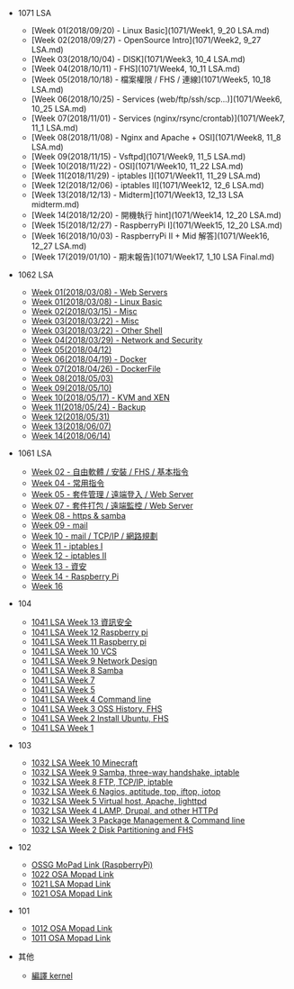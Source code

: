 
- 1071 LSA
    - [Week 01(2018/09/20) - Linux Basic](1071/Week1, 9_20 LSA.md)
    - [Week 02(2018/09/27) - OpenSource Intro](1071/Week2, 9_27 LSA.md)
    - [Week 03(2018/10/04) - DISK](1071/Week3, 10_4 LSA.md)
    - [Week 04(2018/10/11) - FHS](1071/Week4, 10_11 LSA.md)
    - [Week 05(2018/10/18) - 檔案權限 / FHS / 連線](1071/Week5, 10_18 LSA.md)
    - [Week 06(2018/10/25) - Services (web/ftp/ssh/scp...)](1071/Week6, 10_25 LSA.md)
    - [Week 07(2018/11/01) - Services (nginx/rsync/crontab)](1071/Week7, 11_1 LSA.md)
    - [Week 08(2018/11/08) - Nginx and Apache + OSI](1071/Week8, 11_8 LSA.md)
    - [Week 09(2018/11/15) - Vsftpd](1071/Week9, 11_5 LSA.md)
    - [Week 10(2018/11/22) - OSI](1071/Week10, 11_22 LSA.md)
    - [Week 11(2018/11/29) - iptables I](1071/Week11, 11_29 LSA.md)
    - [Week 12(2018/12/06) - iptables II](1071/Week12, 12_6 LSA.md)
    - [Week 13(2018/12/13) - Midterm](1071/Week13, 12_13 LSA midterm.md)
    - [Week 14(2018/12/20) - 開機執行 hint](1071/Week14, 12_20 LSA.md)
    - [Week 15(2018/12/27) - RaspberryPi I](1071/Week15, 12_20 LSA.md)
    - [Week 16(2018/10/03) - RaspberryPi II + Mid 解答](1071/Week16, 12_27 LSA.md)
    - [Week 17(2019/01/10) - 期末報告](1071/Week17, 1_10 LSA Final.md)

- 1062 LSA
    - [Week 01(2018/03/08) - Web Servers](1062/Week-01-Web-Servers.md)
    - [Week 01(2018/03/08) - Linux Basic](1062/Week-01-Linux-basic.md)
    - [Week 02(2018/03/15) - Misc](1062/Week-02.md)
    - [Week 03(2018/03/22) - Misc](1062/Week-03.md)
    - [Week 03(2018/03/22) - Other Shell](1062/Week-03.md)
    - [Week 04(2018/03/29) - Network and Security](1062/Week-04.md)
    - [Week 05(2018/04/12)](1062/Week-05.md)
    - [Week 06(2018/04/19) - Docker](1062/Week-06.md)
    - [Week 07(2018/04/26) - DockerFile](1062/Week-07.md)
    - [Week 08(2018/05/03)](1062/Week-08.md)
    - [Week 09(2018/05/10)](1062/Week-09.md)
    - [Week 10(2018/05/17) - KVM and XEN](1062/Week-10.md)
    - [Week 11(2018/05/24) - Backup](1062/Week-11-backup.md)
    - [Week 12(2018/05/31)](1062/Week-12.md)
    - [Week 13(2018/06/07)](1062/Week-13.md)
    - [Week 14(2018/06/14)](1062/Week-14.md)
- 1061 LSA
    - [Week 02 - 自由軟體 / 安裝 / FHS / 基本指令](1061/Week-2-自由軟體-安裝-FHS-基本指令.md)
    - [Week 04 - 常用指令](1061/Week-4-常用指令.md)
    - [Week 05 - 套件管理 / 遠端登入 / Web Server](1061/Week-5-套件管理-遠端登入-Web-Server.md)
    - [Week 07 - 套件打包 / 遠端監控 / Web Server](1061/week-7-(2017_11_1)-套件打包-遠端監控-Web-Server.md)
    - [Week 08 - https & samba](1061/week-8-(2017_11_08)-https-samba.md)
    - [Week 09 - mail](1061/week-9-(2017_11_15)-mail.md)
    - [Week 10 - mail / TCP/IP / 網路規劃](1061/week-10-(2017_11_22)-mail-TCP_IP-網路規劃.md)
    - [Week 11 - iptables I](1061/week-11-(2017_11_29)-iptables.md)
    - [Week 12 - iptables II](1061/Week-12.md)
    - [Week 13 - 資安](1061/Week-13-(2017_12_13)-資安.md)
    - [Week 14 - Raspberry Pi](1061/Week-14-(2017_12_20)-Raspberry-Pi.md)
    - [Week 16](1061/Week-16-(2017_01_03).md)
- 104
    - [1041 LSA Week 13 資訊安全](1041/Week-13-資訊安全.md)
    - [1041 LSA Week 12 Raspberry pi](1041/Week-12-Raspberry-pi.md)
    - [1041 LSA Week 11 Raspberry pi](1041/Week-11-Raspberry-pi.md)
    - [1041 LSA Week 10 VCS](1041/Week-10-VCS.md)
    - [1041 LSA Week 9 Network Design](1041/Week-9-Network-Design.md)
    - [1041 LSA Week 8 Samba](1041/Week-8-Samba.md)
    - [1041 LSA Week 7](1041/Week7.md)
    - [1041 LSA Week 5](1041/Week5.md)
    - [1041 LSA Week 4 Command line](1041/Week4-Command-line.md)
    - [1041 LSA Week 3 OSS History, FHS](1041/Week-3-OSS-History,-FHS.md)
    - [1041 LSA Week 2 Install Ubuntu, FHS](1041/Week-2-Install-Ubuntu,-FHS.md)
    - [1041 LSA Week 1](1041/Week-1.md)
- 103
    - [1032 LSA Week 10 Minecraft](1032/Week-10-Minecraft.md)
    - [1032 LSA Week 9 Samba, three-way handshake, iptable](1032/Week-9-Samba-three-way-handshake-iptable.md)
    - [1032 LSA Week 8 FTP, TCP/IP, iptable](1032/Week-8-FTP-TCPIP-iptable.md)
    - [1032 LSA Week 6 Nagios, aptitude, top, iftop, iotop](1032/Week-6-Nagios-aptitude-top-iftop-iotop.md)
    - [1032 LSA Week 5 Virtual host, Apache, lighttpd](1032/Week-5-Virtual-host-Apache-lighttpd.md)
    - [1032 LSA Week 4 LAMP, Drupal, and other HTTPd](1032/Week-4-LAMP-Drupal-and-other-HTTPd.md)
    - [1032 LSA Week 3 Package Management & Command line](1032/Week-3-4-Package-Management-Command-line.md)
    - [1032 LSA Week 2 Disk Partitioning and FHS](1032/Week-2-3-Disk-Partitioning-and-FHS.md)
- 102
    - [OSSG MoPad Link (RaspberryPi)](102/OSSG-MoPad-RaspberryPi.md)
    - [1022 OSA Mopad Link](102/1022-OSA-Mopad.md)
    - [1021 LSA Mopad Link](102/1021-LSA-Mopad.md)
    - [1021 OSA Mopad Link](102/1021-OSA-Mopad.md)
- 101
    - [1012 OSA Mopad Link](101/1012-OSA-Mopad.md)
    - [1011 OSA Mopad Link](101/1011-OSA-Mopad.md)
- 其他
    - [編譯 kernel](others/compile-kernel.md)
